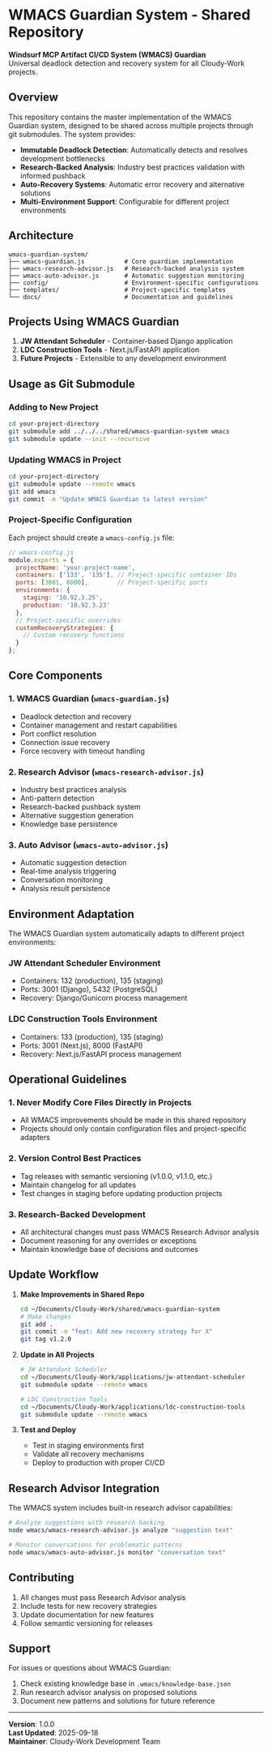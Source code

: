 # WMACS Guardian System - Shared Repository

**Windsurf MCP Artifact CI/CD System (WMACS) Guardian**  
Universal deadlock detection and recovery system for all Cloudy-Work projects.

## Overview

This repository contains the master implementation of the WMACS Guardian system, designed to be shared across multiple projects through git submodules. The system provides:

- **Immutable Deadlock Detection**: Automatically detects and resolves development bottlenecks
- **Research-Backed Analysis**: Industry best practices validation with informed pushback
- **Auto-Recovery Systems**: Automatic error recovery and alternative solutions
- **Multi-Environment Support**: Configurable for different project environments

## Architecture

```
wmacs-guardian-system/
├── wmacs-guardian.js           # Core guardian implementation
├── wmacs-research-advisor.js   # Research-backed analysis system
├── wmacs-auto-advisor.js       # Automatic suggestion monitoring
├── config/                     # Environment-specific configurations
├── templates/                  # Project-specific templates
└── docs/                       # Documentation and guidelines
```

## Projects Using WMACS Guardian

1. **JW Attendant Scheduler** - Container-based Django application
2. **LDC Construction Tools** - Next.js/FastAPI application
3. **Future Projects** - Extensible to any development environment

## Usage as Git Submodule

### Adding to New Project
```bash
cd your-project-directory
git submodule add ../../../shared/wmacs-guardian-system wmacs
git submodule update --init --recursive
```

### Updating WMACS in Project
```bash
cd your-project-directory
git submodule update --remote wmacs
git add wmacs
git commit -m "Update WMACS Guardian to latest version"
```

### Project-Specific Configuration

Each project should create a `wmacs-config.js` file:

```javascript
// wmacs-config.js
module.exports = {
  projectName: 'your-project-name',
  containers: ['133', '135'], // Project-specific container IDs
  ports: [3001, 8000],        // Project-specific ports
  environments: {
    staging: '10.92.3.25',
    production: '10.92.3.23'
  },
  // Project-specific overrides
  customRecoveryStrategies: {
    // Custom recovery functions
  }
};
```

## Core Components

### 1. WMACS Guardian (`wmacs-guardian.js`)
- Deadlock detection and recovery
- Container management and restart capabilities
- Port conflict resolution
- Connection issue recovery
- Force recovery with timeout handling

### 2. Research Advisor (`wmacs-research-advisor.js`)
- Industry best practices analysis
- Anti-pattern detection
- Research-backed pushback system
- Alternative suggestion generation
- Knowledge base persistence

### 3. Auto Advisor (`wmacs-auto-advisor.js`)
- Automatic suggestion detection
- Real-time analysis triggering
- Conversation monitoring
- Analysis result persistence

## Environment Adaptation

The WMACS Guardian system automatically adapts to different project environments:

### JW Attendant Scheduler Environment
- Containers: 132 (production), 135 (staging)
- Ports: 3001 (Django), 5432 (PostgreSQL)
- Recovery: Django/Gunicorn process management

### LDC Construction Tools Environment
- Containers: 133 (production), 135 (staging)
- Ports: 3001 (Next.js), 8000 (FastAPI)
- Recovery: Next.js/FastAPI process management

## Operational Guidelines

### 1. Never Modify Core Files Directly in Projects
- All WMACS improvements should be made in this shared repository
- Projects should only contain configuration files and project-specific adapters

### 2. Version Control Best Practices
- Tag releases with semantic versioning (v1.0.0, v1.1.0, etc.)
- Maintain changelog for all updates
- Test changes in staging before updating production projects

### 3. Research-Backed Development
- All architectural changes must pass WMACS Research Advisor analysis
- Document reasoning for any overrides or exceptions
- Maintain knowledge base of decisions and outcomes

## Update Workflow

1. **Make Improvements in Shared Repo**
   ```bash
   cd ~/Documents/Cloudy-Work/shared/wmacs-guardian-system
   # Make changes
   git add .
   git commit -m "feat: Add new recovery strategy for X"
   git tag v1.2.0
   ```

2. **Update in All Projects**
   ```bash
   # JW Attendant Scheduler
   cd ~/Documents/Cloudy-Work/applications/jw-attendant-scheduler
   git submodule update --remote wmacs
   
   # LDC Construction Tools
   cd ~/Documents/Cloudy-Work/applications/ldc-construction-tools
   git submodule update --remote wmacs
   ```

3. **Test and Deploy**
   - Test in staging environments first
   - Validate all recovery mechanisms
   - Deploy to production with proper CI/CD

## Research Advisor Integration

The WMACS system includes built-in research advisor capabilities:

```bash
# Analyze suggestions with research backing
node wmacs/wmacs-research-advisor.js analyze "suggestion text"

# Monitor conversations for problematic patterns
node wmacs/wmacs-auto-advisor.js monitor "conversation text"
```

## Contributing

1. All changes must pass Research Advisor analysis
2. Include tests for new recovery strategies
3. Update documentation for new features
4. Follow semantic versioning for releases

## Support

For issues or questions about WMACS Guardian:
1. Check existing knowledge base in `.wmacs/knowledge-base.json`
2. Run research advisor analysis on proposed solutions
3. Document new patterns and solutions for future reference

---

**Version**: 1.0.0  
**Last Updated**: 2025-09-18  
**Maintainer**: Cloudy-Work Development Team
